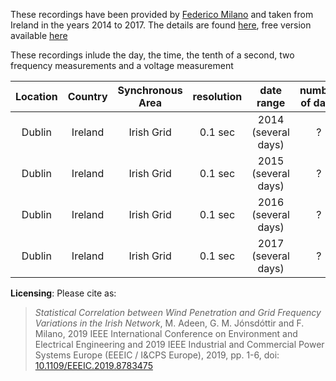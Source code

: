 These recordings have been provided by [Federico Milano](http://faraday1.ucd.ie/) and taken from Ireland in the years 2014 to 2017. The details are found [here](https://ieeexplore.ieee.org/abstract/document/8783475), free version available [here](http://faraday1.ucd.ie/archive/papers/freqcorr.pdf)

These recordings inlude the day, the time, the tenth of a second, two frequency measurements and a voltage measurement

| Location | Country | Synchronous Area | resolution |  date range | number of days | direct link | size (GB) |
|:---:|:---:|:---:|:---:|:---:|:---:|:---:|:---:|
| Dublin | Ireland | Irish Grid | 0.1 sec |  2014 (several days) | ? | [External link](https://osf.io/y9nrh/) | 1.22 |
| Dublin | Ireland | Irish Grid | 0.1 sec |  2015 (several days) | ? | [External link](https://osf.io/38fnx/) | 2.56 |
| Dublin | Ireland | Irish Grid | 0.1 sec |  2016 (several days) | ? | [External link](https://osf.io/8dqk2/) | 1.79 |
| Dublin | Ireland | Irish Grid | 0.1 sec |  2017 (several days) | ? | [External link](https://osf.io/5rsq9/) | 2.35 |

**Licensing**: Please cite as:
>*Statistical Correlation between Wind Penetration and Grid Frequency Variations in the Irish Network*, M. Adeen, G. M. Jónsdóttir and F. Milano, 2019 IEEE International Conference on Environment and Electrical Engineering and 2019 IEEE Industrial and Commercial Power Systems Europe (EEEIC / I&CPS Europe), 2019, pp. 1-6, doi: [10.1109/EEEIC.2019.8783475](https://ieeexplore.ieee.org/document/8783475)
